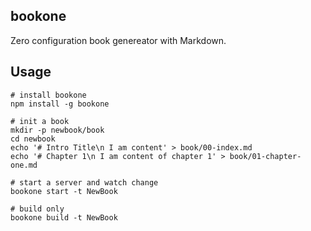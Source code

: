 ## bookone

Zero configuration book genereator with Markdown.

## Usage
```
# install bookone
npm install -g bookone

# init a book
mkdir -p newbook/book
cd newbook
echo '# Intro Title\n I am content' > book/00-index.md
echo '# Chapter 1\n I am content of chapter 1' > book/01-chapter-one.md

# start a server and watch change
bookone start -t NewBook

# build only
bookone build -t NewBook
```

